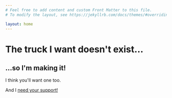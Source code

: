 ```yaml
---
# Feel free to add content and custom Front Matter to this file.
# To modify the layout, see https://jekyllrb.com/docs/themes/#overriding-theme-defaults

layout: home
---
```


# The truck I want doesn't exist…
## …so I'm making it!

I think you'll want one too.

And I [need your support!](/support)
